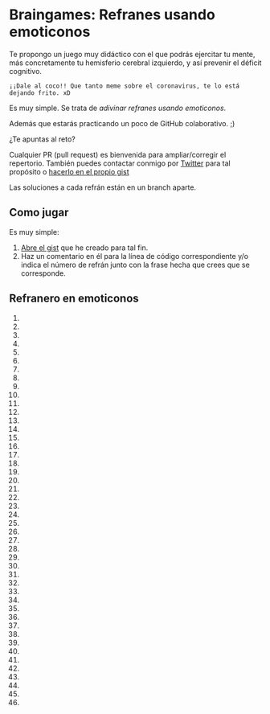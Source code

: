 # Braingames: Refranes usando emoticonos

Te propongo un juego muy didáctico con el que podrás ejercitar tu mente, más concretamente tu hemisferio cerebral izquierdo, y así prevenir el déficit cognitivo.

    ¡¡Dale al coco!! Que tanto meme sobre el coronavirus, te lo está dejando frito. xD

Es muy simple. Se trata de *adivinar refranes usando emoticonos*.

Además que estarás practicando un poco de GitHub colaborativo. ;)

¿Te apuntas al reto?

Cualquier PR (pull request) es bienvenida para ampliar/corregir el repertorio. También puedes contactar conmigo por [Twitter](http://twitter.com/davorpa) para tal propósito o [hacerlo en el propio gist](https://gist.github.com/davorpa/044a82bea0b399ebf9ed8cf1db2fe5f6#file-braingames-refranes-with-emojis-md)

Las soluciones a cada refrán están en un branch aparte.

## Como jugar

Es muy simple:

1. [Abre el gist](https://gist.github.com/davorpa/044a82bea0b399ebf9ed8cf1db2fe5f6#file-braingames-refranes-with-emojis-md) que he creado para tal fin.
2. Haz un comentario en él para la línea de código correspondiente y/o indica el número de refrán junto con la frase hecha que crees que se corresponde.

## Refranero en emoticonos

1. 
2. 
3. 
4. 
5. 
6. 
7. 
8. 
9. 
10. 
11. 
12. 
13. 
14. 
15. 
16. 
17. 
18. 
19. 
20. 
21. 
22. 
23. 
24. 
25. 
26. 
27. 
28. 
29. 
30. 
31. 
32. 
33. 
34. 
35. 
36. 
37. 
38. 
39. 
40. 
41. 
42. 
43. 
44. 
45. 
46. 
